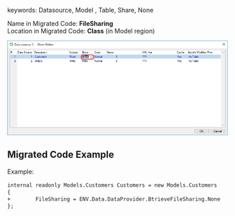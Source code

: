 ﻿keywords: Datasource, Model , Table, Share, None


Name in Migrated Code: **FileSharing**  
Location in Migrated Code: **Class** (in Model region)  

![](2017-11-28_16h11_24.png)

## Migrated Code Example 

Example:
```csdiff
internal readonly Models.Customers Customers = new Models.Customers
{ 
+        FileSharing = ENV.Data.DataProvider.BtrieveFileSharing.None
};
```

